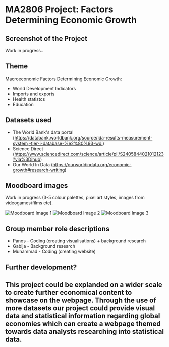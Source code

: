 # MA2806 Project: Factors Determining ​Economic Growth

## Screenshot of the Project

Work in progress..

## Theme

Macroeconomic Factors Determining ​Economic Growth:
- World Development Indicators
- Imports and exports
- Health statistcs
- Education

## Datasets used

- The World Bank's data portal (https://databank.worldbank.org/source/ida-results-measurement-system,-tier-i-database-%e2%80%93-wdi)
- Science Direct (https://www.sciencedirect.com/science/article/pii/S2405844021012123?via%3Dihub)
- Our World In Data (https://ourworldindata.org/economic-growth#research-writing)

## Moodboard images

Work in progress
(3-5 colour palettes, pixel art styles, images from videogames/films etc).

![Moodboard Image 1](PASTE_IMAGE_URL_INSIDE_BRACKETS_HERE)
![Moodboard Image 2](PASTE_IMAGE_URL_INSIDE_BRACKETS_HERE)
![Moodboard Image 3](PASTE_IMAGE_URL_INSIDE_BRACKETS_HERE)

## Group member role descriptions
- Panos - Coding (creating visualisations) + background research
- Gabija - Background research
- Muhammad - Coding (creating website)

## Further development?

This project could be explanded on a wider scale to create further economical content to showcase on the webpage. Through the use of more datasets our project could provide visual data and statistical information regarding global economies which can create a webpage themed towards data analysts researching into statistical data.
--
